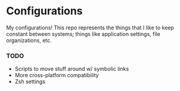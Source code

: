 # Configurations
My configurations! This repo represents the things that I like to keep constant between systems; things like
application settings, file organizations, etc.

### TODO
*  Scripts to move stuff around w/ symbolic links
*  More cross-platform compatibility
*  Zsh settings
